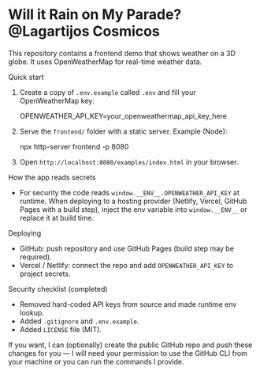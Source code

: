 # Will it Rain on My Parade? @Lagartijos Cosmicos

This repository contains a frontend demo that shows weather on a 3D globe. It uses OpenWeatherMap for real-time weather data.

Quick start

1. Create a copy of `.env.example` called `.env` and fill your OpenWeatherMap key:

   OPENWEATHER_API_KEY=your_openweathermap_api_key_here

2. Serve the `frontend/` folder with a static server. Example (Node):

   npx http-server frontend -p 8080

3. Open `http://localhost:8080/examples/index.html` in your browser.

How the app reads secrets

- For security the code reads `window.__ENV__.OPENWEATHER_API_KEY` at runtime. When deploying to a hosting provider (Netlify, Vercel, GitHub Pages with a build step), inject the env variable into `window.__ENV__` or replace it at build time.

Deploying

- GitHub: push repository and use GitHub Pages (build step may be required).
- Vercel / Netlify: connect the repo and add `OPENWEATHER_API_KEY` to project secrets.

Security checklist (completed)

- Removed hard-coded API keys from source and made runtime env lookup.
- Added `.gitignore` and `.env.example`.
- Added `LICENSE` file (MIT).

If you want, I can (optionally) create the public GitHub repo and push these changes for you — I will need your permission to use the GitHub CLI from your machine or you can run the commands I provide.
